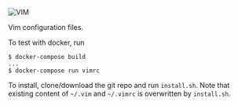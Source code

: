 ![VIM](https://www.vim.org/images/vim_editor.gif)

Vim configuration files.

To test with docker, run

```
$ docker-compose build
...
$ docker-compose run vimrc
```

To install, clone/download the git repo and run `install.sh`.
Note that existing content of `~/.vim` and `~/.vimrc` is overwritten by `install.sh`.

